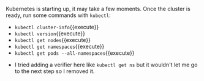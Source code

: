 Kubernetes is starting up, it may take a few moments. Once the cluster is ready,
run some commands with `kubectl`:

- `kubectl cluster-info`{{execute}}
- `kubectl version`{{execute}}
- `kubectl get nodes`{{execute}}
- `kubectl get namespaces`{{execute}}
- `kubectl get pods --all-namespaces`{{execute}}


* I tried adding a verifier here like `kubectl get ns` but it wouldn't let me go to the next step so I removed it.